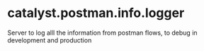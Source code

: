 # catalyst.postman.info.logger
Server to log alll the information from postman flows, to debug in development and production
